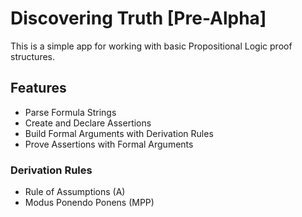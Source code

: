 # Discovering Truth [Pre-Alpha]

This is a simple app for working with basic Propositional Logic proof structures.

## Features

- Parse Formula Strings
- Create and Declare Assertions
- Build Formal Arguments with Derivation Rules
- Prove Assertions with Formal Arguments

### Derivation Rules

- Rule of Assumptions (A)
- Modus Ponendo Ponens (MPP)